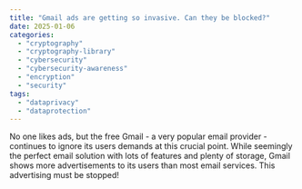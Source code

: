 ```yaml
---
title: "Gmail ads are getting so invasive. Can they be blocked?"
date: 2025-01-06
categories: 
  - "cryptography"
  - "cryptography-library"
  - "cybersecurity"
  - "cybersecurity-awareness"
  - "encryption"
  - "security"
tags: 
  - "dataprivacy"
  - "dataprotection"
---
```


No one likes ads, but the free Gmail - a very popular email provider - continues to ignore its users demands at this crucial point. While seemingly the perfect email solution with lots of features and plenty of storage, Gmail shows more advertisements to its users than most email services. This advertising must be stopped!
